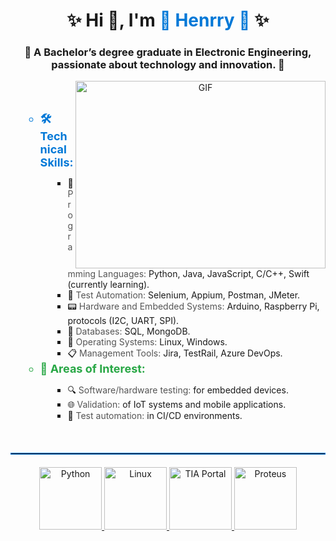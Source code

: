 <h1 align="center">✨ Hi 👋, I'm <a href="https://github.com/henrryrps" target="_blank" style="color: #0078D7; text-decoration: none;">🌟 Henrry 🌟</a> ✨</h1>
<h3 align="center">🎨 A Bachelor’s degree graduate in Electronic Engineering, passionate about technology and innovation. 🚀</h3>

<a target="_blank" align="center">
  <img align="right" height="300" width="400" alt="GIF" src="https://media.giphy.com/media/SWoSkN6DxTszqIKEqv/giphy.gif">
</a>

<ul>
<br>
<br>
 <ul>
  <li style="font-size: 18px; color: #0078D7; font-weight: bold;">🛠️ <strong>Technical Skills:</strong></li>
  <ul style="margin-left: 20px;">
    <li>🔧 <span style="color: #555;">Programming Languages:</span> Python, Java, JavaScript, C/C++, Swift (currently learning).</li>
    <li>🤖 <span style="color: #555;">Test Automation:</span> Selenium, Appium, Postman, JMeter.</li>
    <li>📟 <span style="color: #555;">Hardware and Embedded Systems:</span> Arduino, Raspberry Pi, protocols (I2C, UART, SPI).</li>
    <li>💾 <span style="color: #555;">Databases:</span> SQL, MongoDB.</li>
    <li>🐧 <span style="color: #555;">Operating Systems:</span> Linux, Windows.</li>
    <li>📋 <span style="color: #555;">Management Tools:</span> Jira, TestRail, Azure DevOps.</li>
  </ul>

  <li style="font-size: 18px; color: #28a745; font-weight: bold;">🌟 <strong>Areas of Interest:</strong></li>
  <ul style="margin-left: 20px;">
    <li>🔍 <span style="color: #555;">Software/hardware testing:</span> for embedded devices.</li>
    <li>🌐 <span style="color: #555;">Validation:</span> of IoT systems and mobile applications.</li>
    <li>🚀 <span style="color: #555;">Test automation:</span> in CI/CD environments.</li>
  </ul>
</ul>

</ul>

<br>
<hr style="border: 1px solid #0078D7; margin: 20px 0;" />

<div style="text-align: center;">
  <a href="https://www.python.org/" target="_blank">
    <img src="https://upload.wikimedia.org/wikipedia/commons/c/c3/Python-logo-notext.svg" alt="Python" width="100" height="100" />
  </a>
  <a href="https://www.linux.org/" target="_blank">
    <img src="https://upload.wikimedia.org/wikipedia/commons/3/35/Tux.svg" alt="Linux" width="100" height="100" />
  </a>
  <a href="https://www.siemens.com/mx/es.html" target="_blank">
    <img src="https://www.vectorlogo.zone/logos/siemens/siemens-ar21.svg" alt="TIA Portal" width="100" height="100" />
  </a>
  <a href="https://www.labcenter.com/" target="_blank">
    <img src="https://upload.wikimedia.org/wikipedia/en/5/5a/Proteus_Design_Suite_Atom_Logo.png" alt="Proteus" width="100" height="100" />
  </a>
</div>
